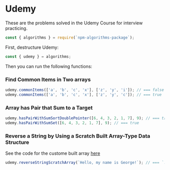 # Udemy

These are the problems solved in the Udemy Course for interview practicing.

```js
const { algorithms } = require(`npm-algorithms-package`);
```

First, destructure Udemy:

```js
const { udemy } = algorithms;
```

Then you can run the following functions:

### Find Common Items in Two arrays

```js
udemy.commonItems(['a', 'b', 'c', 'x'], ['z', 'y', 'i']); // === false
udemy.commonItems(['a', 'b', 'c', 'x'], ['z', 'y', 'c']); // === true
```

### Array has Pair that Sum to a Target

```js
udemy.hasPairWithSumSortDoublePointer([6, 4, 3, 2, 1, 7], 9); // === true
udemy.hasPairWithSumSet([6, 4, 3, 2, 1, 7], 9); // === true
```

### Reverse a String by Using a Scratch Built Array-Type Data Structure

See the code for the custome built array [here](./array.md)

```js
udemy.reverseStringScratchArray(`Hello, my name is George!`); // === `!egroeG si eman ym ,olleH`
```
